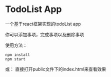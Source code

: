 # TodoList App

一个基于react框架实现的todoList app

你可以添加事项，完成事项以及删除事项


使用方法：

```
npm install
npm start
```

或：
直接打开public文件下的index.html来查看效果

